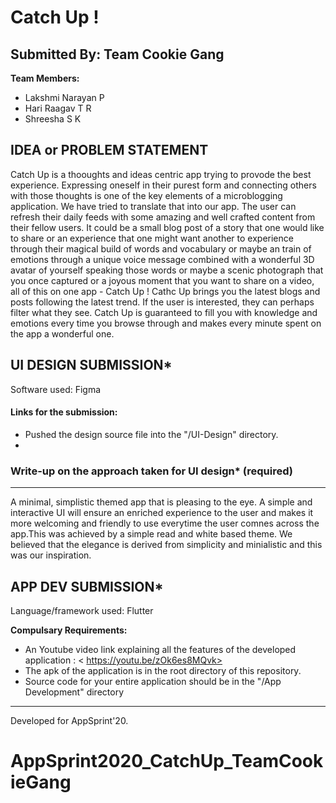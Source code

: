
# Catch Up !

  
## Submitted By: Team Cookie Gang

**Team Members:**
- Lakshmi Narayan P
- Hari Raagav T R 
- Shreesha S K

## IDEA or PROBLEM STATEMENT
Catch Up is a thooughts and ideas centric app trying to provode the best experience. Expressing oneself in their purest form and connecting others with those thoughts is one of the key elements of a microblogging application. We have tried to translate that into our app. The user can refresh their daily feeds with some amazing and well crafted content from their fellow users. It could be a small blog post of a story that one would like to share or an experience that one might want another to experience through their magical build of words and vocabulary or maybe an train of emotions through a unique voice message combined with a wonderful 3D avatar of yourself speaking those words or maybe a scenic photograph that you once captured or a joyous moment that you want to share on a video, all of this on one app - Catch Up ! Cathc Up brings you the latest blogs and posts following the latest trend. If the user is interested, they can perhaps filter what they see. 
Catch Up is guaranteed to fill you with knowledge and emotions every time you browse through and makes every minute spent on the app a wonderful one. 

## UI DESIGN SUBMISSION*
Software used: Figma

#### Links for the submission: 
- Pushed the design source file into the "/UI-Design" directory.
-  

### Write-up on the approach taken for UI design* (required)
---
A minimal, simplistic themed app that is pleasing to the eye. A simple and interactive UI will ensure an enriched experience to the user and makes it more welcoming and friendly to use everytime the user comnes across the app.This was achieved by a simple read and white based theme. We believed that the elegance is derived from simplicity and minialistic and this was our inspiration.


## APP DEV SUBMISSION*
Language/framework used: Flutter

**Compulsary Requirements:**
- An Youtube video link explaining all the features of the developed application : < https://youtu.be/zOk6es8MQvk>
- The apk of the application is in the root directory of this repository.
- Source code for your entire application should be in the "/App Development" directory

---
Developed for AppSprint'20.




# AppSprint2020_CatchUp_TeamCookieGang

